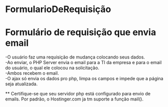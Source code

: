 # FormularioDeRequisição
<h1>Formulário de requisição que envia email</h1>

-O usuário faz uma requisição de mudança colocando seus dados.<br>
-Ao enviar, o PHP Server envia o email para a TI da empresa e para o email do usuário, o qual ele colocou na solicitação.<br>
-Ambos recebem o email.<br>
-O ajax só envia os dados pro php, limpa os campos e impede que a página seja atualizada.<br>

** Certifique-se que seu servidor php está configurado para envio de emails. Por padrão, o Hostinger.com ja tm suporte a função mail().
